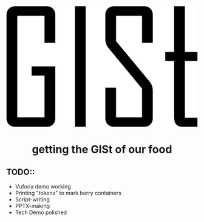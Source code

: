 ![alt text](GISt.png "GISt")
<center><h1>
getting the GISt of our food
</center></h1>

## TODO::
- Vuforia demo working
- Printing "tokens" to mark berry containers
- Script-writing
- PPTX-making
- Tech Demo polished

